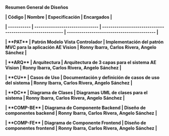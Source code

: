 **Resumen General de Diseños**

**| Código      | Nombre                          | Especificación                                             | Encargados                                  |**

**| ----------- | ------------------------------- | ---------------------------------------------------------- | ------------------------------------------- |**

**| \*\*PAT\*\*     | Patrón Modelo Vista Controlador | Implementación del patrón MVC para la aplicación AE Vision | Ronny Ibarra, Carlos Rivera, Angelo Sánchez |**

**| \*\*ARQ\*\*     | Arquitectura                    | Arquitectura de 3 capas para el sistema AE Vision          | Ronny Ibarra, Carlos Rivera, Angelo Sánchez |**

**| \*\*CU\*\*      | Casos de Uso                    | Documentación y definición de casos de uso del sistema     | Ronny Ibarra, Carlos Rivera, Angelo Sánchez |**

**| \*\*DC\*\*      | Diagrama de Clases              | Diagramas UML de clases para el sistema                    | Ronny Ibarra, Carlos Rivera, Angelo Sánchez |**

**| \*\*COMP-BE\*\* | Diagrama de Componente Backend  | Diseño de componentes backend                              | Ronny Ibarra, Carlos Rivera, Angelo Sánchez |**

**| \*\*COMP-FE\*\* | Diagrama de Componente Frontend | Diseño de componentes frontend                             | Ronny Ibarra, Carlos Rivera, Angelo Sánchez |**




